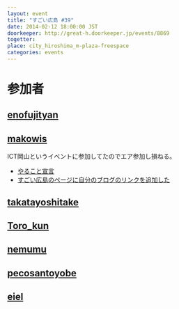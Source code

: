 ```yaml
---
layout: event
title: "すごい広島 #39"
date: 2014-02-12 18:00:00 JST
doorkeeper: http://great-h.doorkeeper.jp/events/8869
togetter: 
place: city_hiroshima_m-plaza-freespace
categories: events
---
```


# 参加者


## [enofujityan](http://twitter.com/enofujityan)


## [makowis](https://github.com/makowis)

ICT岡山というイベントに参加してたのでエア参加し損ねる。

* [やること宣言](https://github.com/great-h/great-h.github.io/issues/667)
* [すごい広島のページに自分のブログのリンクを追加した](https://github.com/great-h/great-h.github.io/commit/3778d6d4e0b7feebb99f7b93e969b260488cc6cd)


## [takatayoshitake](http://twitter.com/takatayoshitake)


## [Toro_kun](https://twitter.com/Toro_kun)


## [nemumu](https://github.com/nemumu)


## [pecosantoyobe](http://twitter.com/pecosantoyobe)


## [eiel](http://eiel.info/)
